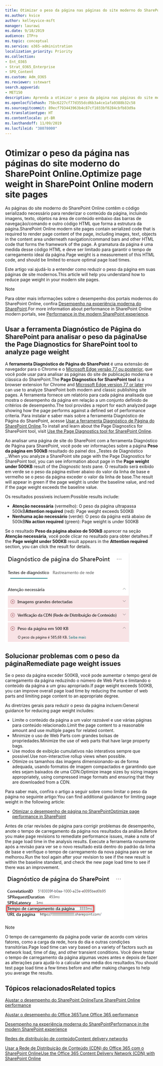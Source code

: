 ```yaml
---
title: Otimizar o peso da página nas páginas do site moderno do SharePoint Online.
ms.author: kvice
author: kelleyvice-msft
manager: laurawi
ms.date: 9/18/2019
audience: ITPro
ms.topic: conceptual
ms.service: o365-administration
localization_priority: Priority
ms.collection:
- Ent_O365
- Strat_O365_Enterprise
- SPO_Content
ms.custom: Adm_O365
ms.reviewer: sstewart
search.appverid:
- MET150
description: Aprenda a otimizar o peso da página nas páginas do site moderno do SharePoint Online.
ms.openlocfilehash: 75bc6227cf77d355dcd6b3a4ce1afa9388b32c58
ms.sourcegitcommit: 89ecf793443963b4c87cf1033bf0284cbfb83d9a
ms.translationtype: HT
ms.contentlocale: pt-BR
ms.lasthandoff: 11/09/2019
ms.locfileid: "38078000"
---
```

# <a name="optimize-page-weight-in-sharepoint-online-modern-site-pages"></a><span data-ttu-id="64ca3-103">Otimizar o peso da página nas páginas do site moderno do SharePoint Online.</span><span class="sxs-lookup"><span data-stu-id="64ca3-103">Optimize page weight in SharePoint Online modern site pages</span></span>

<span data-ttu-id="64ca3-104">As páginas do site moderno do SharePoint Online contêm o código serializado necessário para renderizar o conteúdo da página, incluindo imagens, texto, objetos na área de conteúdo embaixo das barras de navegação/comando e outro código HTML que forma a estrutura da página.</span><span class="sxs-lookup"><span data-stu-id="64ca3-104">SharePoint Online modern site pages contain serialized code that is required to render page content of the page, including images, text, objects in the content area underneath navigation/command bars and other HTML code that forms the framework of the page.</span></span> <span data-ttu-id="64ca3-105">A gramatura da página é uma medida desse código HTML e deve ser limitado para garantir o tempo de carregamento ideal da página.</span><span class="sxs-lookup"><span data-stu-id="64ca3-105">Page weight is a measurement of this HTML code, and should be limited to ensure optimal page load times.</span></span>

<span data-ttu-id="64ca3-106">Este artigo vai ajudá-lo a entender como reduzir o peso da página em suas páginas de site modernos.</span><span class="sxs-lookup"><span data-stu-id="64ca3-106">This article will help you understand how to reduce page weight in your modern site pages.</span></span>

>[!NOTE]
><span data-ttu-id="64ca3-107">Para obter mais informações sobre o desempenho dos portais modernos do SharePoint Online, confira [Desempenho na experiência moderna do SharePoint](https://docs.microsoft.com/sharepoint/modern-experience-performance).</span><span class="sxs-lookup"><span data-stu-id="64ca3-107">For more information about performance in SharePoint Online modern portals, see [Performance in the modern SharePoint experience](https://docs.microsoft.com/sharepoint/modern-experience-performance).</span></span>

## <a name="use-the-page-diagnostics-for-sharepoint-tool-to-analyze-page-weight"></a><span data-ttu-id="64ca3-108">Usar a ferramenta Diagnóstico de Página do SharePoint para analisar o peso da página</span><span class="sxs-lookup"><span data-stu-id="64ca3-108">Use the Page Diagnostics for SharePoint tool to analyze page weight</span></span>

<span data-ttu-id="64ca3-109">A **ferramenta Diagnóstico de Página do SharePoint** é uma extensão de navegador para o Chrome e o [Microsoft Edge versão 77 ou posterior](https://www.microsoftedgeinsider.com/download?form=MI13E8&OCID=MI13E8), que você pode usar para analisar as páginas do site de publicação moderna e clássica do SharePoint.</span><span class="sxs-lookup"><span data-stu-id="64ca3-109">The **Page Diagnostics for SharePoint tool** is a browser extension for Chrome and [Microsoft Edge version 77 or later](https://www.microsoftedgeinsider.com/download?form=MI13E8&OCID=MI13E8) you can use to analyze SharePoint both modern and classic publishing site pages.</span></span> <span data-ttu-id="64ca3-110">A ferramenta fornece um relatório para cada página analisada que mostra o desempenho da página em relação a um conjunto definido de critérios de desempenho.</span><span class="sxs-lookup"><span data-stu-id="64ca3-110">The tool provides a report for each analyzed page showing how the page performs against a defined set of performance criteria.</span></span> <span data-ttu-id="64ca3-111">Para instalar e saber mais sobre a ferramenta Diagnóstico de Página do SharePoint, acesse [Usar a ferramenta Diagnóstico de Página do SharePoint Online](page-diagnostics-for-spo.md).</span><span class="sxs-lookup"><span data-stu-id="64ca3-111">To install and learn about the Page Diagnostics for SharePoint tool, visit [Use the Page Diagnostics tool for SharePoint Online](page-diagnostics-for-spo.md).</span></span>

<span data-ttu-id="64ca3-112">Ao analisar uma página de site do SharePoint com a ferramenta Diagnóstico de Página para SharePoint, você pode ver informações sobre a página **Peso da página em 500kB** resultado do painel dos _Testes de Diagnóstico _.</span><span class="sxs-lookup"><span data-stu-id="64ca3-112">When you analyze a SharePoint site page with the Page Diagnostics for SharePoint tool, you can see information about page in the **Page weight under 500KB** result of the _Diagnostic tests_ pane.</span></span> <span data-ttu-id="64ca3-113">O resultado será exibido em verde se o peso da página estiver abaixo do valor da linha de base e vermelho se o peso da página exceder o valor da linha de base.</span><span class="sxs-lookup"><span data-stu-id="64ca3-113">The result will appear in green if the page weight is under the baseline value, and red if the page weight exceeds the baseline value.</span></span>

<span data-ttu-id="64ca3-114">Os resultados possíveis incluem:</span><span class="sxs-lookup"><span data-stu-id="64ca3-114">Possible results include:</span></span>

- <span data-ttu-id="64ca3-115">**Atenção necessária** (vermelho): O peso da página ultrapassa 500kB</span><span class="sxs-lookup"><span data-stu-id="64ca3-115">**Attention required** (red): Page weight exceeds 500KB</span></span>
- <span data-ttu-id="64ca3-116">**Nenhuma ação necessário** (verde): O peso da página está abaixo de 500kB</span><span class="sxs-lookup"><span data-stu-id="64ca3-116">**No action required** (green): Page weight is under 500KB</span></span>

<span data-ttu-id="64ca3-117">Se o resultado **Peso da página abaixo de 500kB** aparecer na seção **Atenção necessária**, você pode clicar no resultado para obter detalhes.</span><span class="sxs-lookup"><span data-stu-id="64ca3-117">If the **Page weight under 500KB** result appears in the **Attention required** section, you can click the result for details.</span></span>

![Solicitações para resultados do SharePoint](media/modern-portal-optimization/pagediag-page-weight.png)

## <a name="remediate-page-weight-issues"></a><span data-ttu-id="64ca3-119">Solucionar problemas com o peso da página</span><span class="sxs-lookup"><span data-stu-id="64ca3-119">Remediate page weight issues</span></span>

<span data-ttu-id="64ca3-120">Se o peso da página exceder 500KB, você pode aumentar o tempo geral de carregamento da página reduzindo o número de Web Parts e limitando o conteúdo da página a um grau apropriado.</span><span class="sxs-lookup"><span data-stu-id="64ca3-120">If page weight exceeds 500KB, you can improve overall page load time by reducing the number of web parts and limiting page content to an appropriate degree.</span></span>

<span data-ttu-id="64ca3-121">As diretrizes gerais para reduzir o peso da página incluem:</span><span class="sxs-lookup"><span data-stu-id="64ca3-121">General guidance for reducing page weight includes:</span></span>

- <span data-ttu-id="64ca3-122">Limite o conteúdo da página a um valor razoável e use várias páginas para conteúdo relacionado.</span><span class="sxs-lookup"><span data-stu-id="64ca3-122">Limit the page content to a reasonable amount and use multiple pages for related content.</span></span>
- <span data-ttu-id="64ca3-123">Minimize o uso de Web Parts com grandes bolsas de propriedades.</span><span class="sxs-lookup"><span data-stu-id="64ca3-123">Minimize the use of web parts that have large property bags.</span></span>
- <span data-ttu-id="64ca3-124">Use modos de exibição cumulativos não interativos sempre que possível.</span><span class="sxs-lookup"><span data-stu-id="64ca3-124">Use non-interactive rollup views when possible.</span></span>
- <span data-ttu-id="64ca3-125">Otimize os tamanhos das imagens dimensionando-as de forma adequada, usando formatos de imagem compactados e garantindo que eles sejam baixados de uma CDN.</span><span class="sxs-lookup"><span data-stu-id="64ca3-125">Optimize image sizes by sizing images appropriately, using compressed image formats and ensuring that they are downloaded from a CDN.</span></span>

<span data-ttu-id="64ca3-126">Para saber mais, confira o artigo a seguir sobre como limitar o peso da página no seguinte artigo:</span><span class="sxs-lookup"><span data-stu-id="64ca3-126">You can find additional guidance for limiting page weight in the following article:</span></span>

- [<span data-ttu-id="64ca3-127">Otimizar o desempenho de página no SharePoint</span><span class="sxs-lookup"><span data-stu-id="64ca3-127">Optimize page performance in SharePoint</span></span>](https://docs.microsoft.com/sharepoint/dev/general-development/optimize-page-performance-in-sharepoint)

<span data-ttu-id="64ca3-128">Antes de criar revisões de página para corrigir problemas de desempenho, anote o tempo de carregamento da página nos resultados da análise.</span><span class="sxs-lookup"><span data-stu-id="64ca3-128">Before you make page revisions to remediate performance issues, make a note of the page load time in the analysis results.</span></span> <span data-ttu-id="64ca3-129">Execute a ferramenta novamente após a revisão para ver se o novo resultado está dentro do padrão da linha de base e verifique o tempo de carregamento da nova página para ver se melhorou.</span><span class="sxs-lookup"><span data-stu-id="64ca3-129">Run the tool again after your revision to see if the new result is within the baseline standard, and check the new page load time to see if there was an improvement.</span></span>

![Resultados do tempo de carregamento da página](media/modern-portal-optimization/pagediag-page-load-time.png)

>[!NOTE]
><span data-ttu-id="64ca3-131">O tempo de carregamento da página pode variar de acordo com vários fatores, como a carga da rede, hora do dia e outras condições transitórias.</span><span class="sxs-lookup"><span data-stu-id="64ca3-131">Page load time can vary based on a variety of factors such as network load, time of day, and other transient conditions.</span></span> <span data-ttu-id="64ca3-132">Você deve testar o tempo de carregamento da página algumas vezes antes e depois de fazer as alterações para ajudá-lo a calcular uma média dos resultados.</span><span class="sxs-lookup"><span data-stu-id="64ca3-132">You should test page load time a few times before and after making changes to help you average the results.</span></span>

## <a name="related-topics"></a><span data-ttu-id="64ca3-133">Tópicos relacionados</span><span class="sxs-lookup"><span data-stu-id="64ca3-133">Related topics</span></span>

[<span data-ttu-id="64ca3-134">Ajustar o desempenho do SharePoint Online</span><span class="sxs-lookup"><span data-stu-id="64ca3-134">Tune SharePoint Online performance</span></span>](tune-sharepoint-online-performance.md)

[<span data-ttu-id="64ca3-135">Ajustar o desempenho do Office 365</span><span class="sxs-lookup"><span data-stu-id="64ca3-135">Tune Office 365 performance</span></span>](tune-office-365-performance.md)

[<span data-ttu-id="64ca3-136">Desempenho na experiência moderna do SharePoint</span><span class="sxs-lookup"><span data-stu-id="64ca3-136">Performance in the modern SharePoint experience</span></span>](https://docs.microsoft.com/sharepoint/modern-experience-performance.md)

[<span data-ttu-id="64ca3-137">Redes de distribuição de conteúdo</span><span class="sxs-lookup"><span data-stu-id="64ca3-137">Content delivery networks</span></span>](content-delivery-networks.md)

[<span data-ttu-id="64ca3-138">Usar a Rede de Distribuição de Conteúdo (CDN) do Office 365 com o SharePoint Online</span><span class="sxs-lookup"><span data-stu-id="64ca3-138">Use the Office 365 Content Delivery Network (CDN) with SharePoint Online</span></span>](use-office-365-cdn-with-spo.md)
